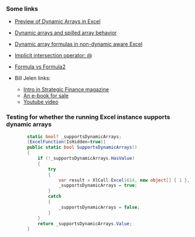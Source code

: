 ### Some links

* [Preview of Dynamic Arrays in Excel](https://techcommunity.microsoft.com/t5/excel-blog/preview-of-dynamic-arrays-in-excel)

* [Dynamic arrays and spilled array behavior](https://support.office.com/en-us/article/dynamic-arrays-and-spilled-array-behavior-205c6b06-03ba-4151-89a1-87a7eb36e531)

* [Dynamic array formulas in non-dynamic aware Excel](https://support.office.com/en-us/article/dynamic-array-formulas-in-non-dynamic-aware-excel-696e164e-306b-4282-ae9d-aa88f5502fa2)

* [Implicit intersection operator: @](https://support.office.com/en-us/article/implicit-intersection-operator-ce3be07b-0101-4450-a24e-c1c999be2b34)

* [ Formula vs Formula2](https://docs.microsoft.com/en-us/office/vba/excel/concepts/cells-and-ranges/range-formula-vs-formula2)

* Bill Jelen links: 
   * [Intro in Strategic Finance magazine](https://sfmagazine.com/post-entry/november-2018-excel-dynamic-array-functions/)
   * [An e-book for sale](https://www.mrexcel.com/products/excel-dynamic-arrays-straight-to-the-point-2nd-edition/)
   * [Youtube video](https://youtu.be/ViSEZLPmRvw)

### Testing for whether the running Excel instance supports dynamic arrays

```csharp
        static bool? _supportsDynamicArrays;  
        [ExcelFunction(IsHidden=true)]
        public static bool SupportsDynamicArrays()
        {
            if (!_supportsDynamicArrays.HasValue)
            {
                try
                {
                    var result = XlCall.Excel(614, new object[] { 1 }, new object[] { true });
                    _supportsDynamicArrays = true;
                }
                catch
                {
                    _supportsDynamicArrays = false;
                }
            }
            return _supportsDynamicArrays.Value;
        }
```